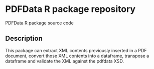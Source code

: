 # PDFData R package repository
PDFData R package source code

## Description
This package can extract XML contents previously inserted in a PDF document, convert those XML contents into a dataframe, transpose a dataframe and validate the XML against the pdfdata XSD.
